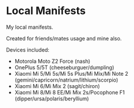 Local Manifests
=====================================

My local manifests. 

Created for friends/mates usage and mine also.

Devices included:

- Motorola Moto Z2 Force (nash)
- OnePlus 5/5T (cheeseburguer/dumpling)
- Xiaomi Mi 5/Mi 5s/Mi 5s Plus/Mi Mix/Mi Note 2 (gemini/capricorn/natrium/lithium/scorpio)
- Xiaomi Mi 6/Mi Mix 2 (sagit/chiron)
- Xiaomi Mi 8/Mi 8 EE/Mi Mix 2s/Pocophone F1 (dipper/ursa/polaris/beryllium)
